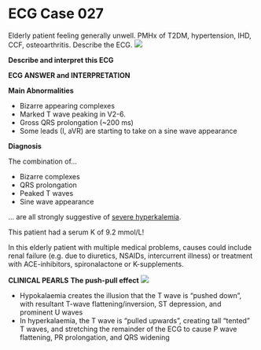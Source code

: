 # ECG Case 027


Elderly patient feeling generally unwell. PMHx of T2DM, hypertension, IHD, CCF, osteoarthritis. Describe the ECG.
![](https://litfl.com/wp-content/uploads/2018/08/TOP-100-ECG-QUIZ-LITFL-027-2.jpg)



**Describe and interpret this ECG** 

**ECG ANSWER and INTERPRETATION** 



**Main Abnormalities** 

- Bizarre appearing complexes
- Marked T wave peaking in V2-6.
- Gross QRS prolongation (~200 ms)
- Some leads (I, aVR) are starting to take on a sine wave appearance



**Diagnosis** 


The combination of…

- Bizarre complexes
- QRS prolongation
- Peaked T waves
- Sine wave appearance


… are all strongly suggestive of [severe hyperkalemia](https://litfl.com/hyperkalaemia-ecg-library/).


This patient had a serum K of 9.2 mmol/L!


In this elderly patient with multiple medical problems, causes could include renal failure (e.g. due to diuretics, NSAIDs, intercurrent illness) or treatment with ACE-inhibitors, spironalactone or K-supplements.

**CLINICAL PEARLS** **The push-pull effect** 
![](https://litfl.com/wp-content/uploads/2021/04/PushPull-K-ECG.png)

- Hypokalaemia creates the illusion that the T wave is “pushed down”, with resultant T-wave flattening/inversion, ST depression, and prominent U waves
- In hyperkalaemia, the T wave is “pulled upwards”, creating tall “tented” T waves, and stretching the remainder of the ECG to cause P wave flattening, PR prolongation, and QRS widening

